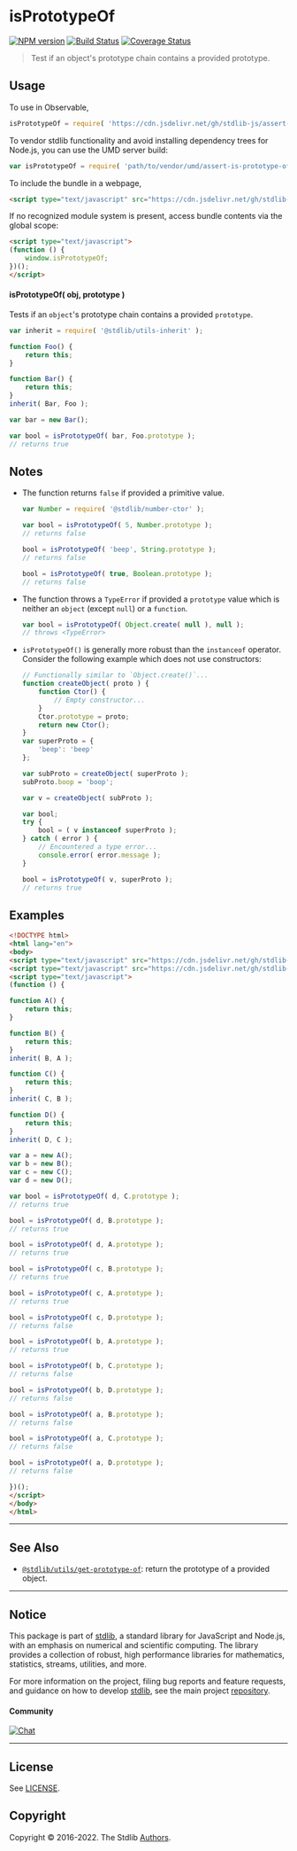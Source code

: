 <!--

@license Apache-2.0

Copyright (c) 2018 The Stdlib Authors.

Licensed under the Apache License, Version 2.0 (the "License");
you may not use this file except in compliance with the License.
You may obtain a copy of the License at

   http://www.apache.org/licenses/LICENSE-2.0

Unless required by applicable law or agreed to in writing, software
distributed under the License is distributed on an "AS IS" BASIS,
WITHOUT WARRANTIES OR CONDITIONS OF ANY KIND, either express or implied.
See the License for the specific language governing permissions and
limitations under the License.

-->

# isPrototypeOf

[![NPM version][npm-image]][npm-url] [![Build Status][test-image]][test-url] [![Coverage Status][coverage-image]][coverage-url] <!-- [![dependencies][dependencies-image]][dependencies-url] -->

> Test if an object's prototype chain contains a provided prototype.

<section class="intro">

</section>

<!-- /.intro -->



<section class="usage">

## Usage

<!-- eslint-disable stdlib/no-redeclare -->

To use in Observable,

```javascript
isPrototypeOf = require( 'https://cdn.jsdelivr.net/gh/stdlib-js/assert-is-prototype-of@umd/browser.js' )
```

To vendor stdlib functionality and avoid installing dependency trees for Node.js, you can use the UMD server build:

```javascript
var isPrototypeOf = require( 'path/to/vendor/umd/assert-is-prototype-of/index.js' )
```

To include the bundle in a webpage,

```html
<script type="text/javascript" src="https://cdn.jsdelivr.net/gh/stdlib-js/assert-is-prototype-of@umd/browser.js"></script>
```

If no recognized module system is present, access bundle contents via the global scope:

```html
<script type="text/javascript">
(function () {
    window.isPrototypeOf;
})();
</script>
```

#### isPrototypeOf( obj, prototype )

Tests if an `object`'s prototype chain contains a provided `prototype`.

<!-- eslint-disable stdlib/no-redeclare -->

```javascript
var inherit = require( '@stdlib/utils-inherit' );

function Foo() {
    return this;
}

function Bar() {
    return this;
}
inherit( Bar, Foo );

var bar = new Bar();

var bool = isPrototypeOf( bar, Foo.prototype );
// returns true
```

</section>

<!-- /.usage -->

<section class="notes">

## Notes

-   The function returns `false` if provided a primitive value.

    <!-- eslint-disable stdlib/no-redeclare -->

    ```javascript
    var Number = require( '@stdlib/number-ctor' );

    var bool = isPrototypeOf( 5, Number.prototype );
    // returns false

    bool = isPrototypeOf( 'beep', String.prototype );
    // returns false

    bool = isPrototypeOf( true, Boolean.prototype );
    // returns false
    ```

-   The function throws a `TypeError` if provided a `prototype` value which is neither an `object` (except `null`) or a `function`.

    <!-- eslint-disable stdlib/no-redeclare -->

    ```javascript
    var bool = isPrototypeOf( Object.create( null ), null );
    // throws <TypeError>
    ```

-   `isPrototypeOf()` is generally more robust than the `instanceof` operator. Consider the following example which does not use constructors:

    <!-- eslint-disable stdlib/no-redeclare -->

    ```javascript
    // Functionally similar to `Object.create()`...
    function createObject( proto ) {
        function Ctor() {
            // Empty constructor...
        }
        Ctor.prototype = proto;
        return new Ctor();
    }
    var superProto = {
        'beep': 'beep'
    };

    var subProto = createObject( superProto );
    subProto.boop = 'boop';

    var v = createObject( subProto );

    var bool;
    try {
        bool = ( v instanceof superProto );
    } catch ( error ) {
        // Encountered a type error...
        console.error( error.message );
    }

    bool = isPrototypeOf( v, superProto );
    // returns true
    ```

</section>

<!-- /.notes -->

<section class="examples">

## Examples

<!-- eslint-disable stdlib/no-redeclare -->

<!-- eslint no-undef: "error" -->

```html
<!DOCTYPE html>
<html lang="en">
<body>
<script type="text/javascript" src="https://cdn.jsdelivr.net/gh/stdlib-js/utils-inherit@umd/browser.js"></script>
<script type="text/javascript" src="https://cdn.jsdelivr.net/gh/stdlib-js/assert-is-prototype-of@umd/browser.js"></script>
<script type="text/javascript">
(function () {

function A() {
    return this;
}

function B() {
    return this;
}
inherit( B, A );

function C() {
    return this;
}
inherit( C, B );

function D() {
    return this;
}
inherit( D, C );

var a = new A();
var b = new B();
var c = new C();
var d = new D();

var bool = isPrototypeOf( d, C.prototype );
// returns true

bool = isPrototypeOf( d, B.prototype );
// returns true

bool = isPrototypeOf( d, A.prototype );
// returns true

bool = isPrototypeOf( c, B.prototype );
// returns true

bool = isPrototypeOf( c, A.prototype );
// returns true

bool = isPrototypeOf( c, D.prototype );
// returns false

bool = isPrototypeOf( b, A.prototype );
// returns true

bool = isPrototypeOf( b, C.prototype );
// returns false

bool = isPrototypeOf( b, D.prototype );
// returns false

bool = isPrototypeOf( a, B.prototype );
// returns false

bool = isPrototypeOf( a, C.prototype );
// returns false

bool = isPrototypeOf( a, D.prototype );
// returns false

})();
</script>
</body>
</html>
```

</section>

<!-- /.examples -->

<!-- Section for related `stdlib` packages. Do not manually edit this section, as it is automatically populated. -->

<section class="related">

* * *

## See Also

-   <span class="package-name">[`@stdlib/utils/get-prototype-of`][@stdlib/utils/get-prototype-of]</span><span class="delimiter">: </span><span class="description">return the prototype of a provided object.</span>

</section>

<!-- /.related -->

<!-- Section for all links. Make sure to keep an empty line after the `section` element and another before the `/section` close. -->


<section class="main-repo" >

* * *

## Notice

This package is part of [stdlib][stdlib], a standard library for JavaScript and Node.js, with an emphasis on numerical and scientific computing. The library provides a collection of robust, high performance libraries for mathematics, statistics, streams, utilities, and more.

For more information on the project, filing bug reports and feature requests, and guidance on how to develop [stdlib][stdlib], see the main project [repository][stdlib].

#### Community

[![Chat][chat-image]][chat-url]

---

## License

See [LICENSE][stdlib-license].


## Copyright

Copyright &copy; 2016-2022. The Stdlib [Authors][stdlib-authors].

</section>

<!-- /.stdlib -->

<!-- Section for all links. Make sure to keep an empty line after the `section` element and another before the `/section` close. -->

<section class="links">

[npm-image]: http://img.shields.io/npm/v/@stdlib/assert-is-prototype-of.svg
[npm-url]: https://npmjs.org/package/@stdlib/assert-is-prototype-of

[test-image]: https://github.com/stdlib-js/assert-is-prototype-of/actions/workflows/test.yml/badge.svg?branch=main
[test-url]: https://github.com/stdlib-js/assert-is-prototype-of/actions/workflows/test.yml?query=branch:main

[coverage-image]: https://img.shields.io/codecov/c/github/stdlib-js/assert-is-prototype-of/main.svg
[coverage-url]: https://codecov.io/github/stdlib-js/assert-is-prototype-of?branch=main

<!--

[dependencies-image]: https://img.shields.io/david/stdlib-js/assert-is-prototype-of.svg
[dependencies-url]: https://david-dm.org/stdlib-js/assert-is-prototype-of/main

-->

[chat-image]: https://img.shields.io/gitter/room/stdlib-js/stdlib.svg
[chat-url]: https://gitter.im/stdlib-js/stdlib/

[stdlib]: https://github.com/stdlib-js/stdlib

[stdlib-authors]: https://github.com/stdlib-js/stdlib/graphs/contributors

[umd]: https://github.com/umdjs/umd
[es-module]: https://developer.mozilla.org/en-US/docs/Web/JavaScript/Guide/Modules

[deno-url]: https://github.com/stdlib-js/assert-is-prototype-of/tree/deno
[umd-url]: https://github.com/stdlib-js/assert-is-prototype-of/tree/umd
[esm-url]: https://github.com/stdlib-js/assert-is-prototype-of/tree/esm
[branches-url]: https://github.com/stdlib-js/assert-is-prototype-of/blob/main/branches.md

[stdlib-license]: https://raw.githubusercontent.com/stdlib-js/assert-is-prototype-of/main/LICENSE

<!-- <related-links> -->

[@stdlib/utils/get-prototype-of]: https://github.com/stdlib-js/utils-get-prototype-of/tree/umd

<!-- </related-links> -->

</section>

<!-- /.links -->
